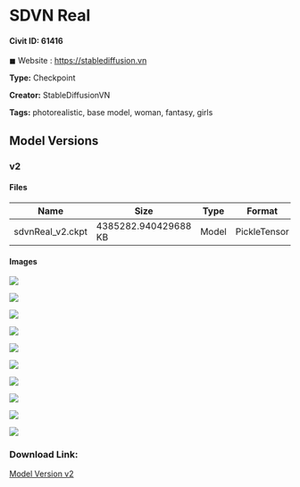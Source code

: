 # SDVN Real

#### Civit ID: 61416

<p>◼︎ Website : <a target="_blank" rel="ugc" href="https://stablediffusion.vn">https://stablediffusion.vn</a></p>

**Type:** Checkpoint

**Creator:** StableDiffusionVN

**Tags:** photorealistic, base model, woman, fantasy, girls

## Model Versions

### v2



#### Files

| Name | Size | Type | Format | Download Url | AutoV1 | AutoV2 | SHA256 | CRC32 | BLAKE3 |
| --- | --- | --- | --- | --- | --- | --- | --- | --- | --- |
| sdvnReal_v2.ckpt | 4385282.940429688 KB | Model | PickleTensor | https://civitai.com/api/download/models/65898 | 0057775D | D3976436E9 | D3976436E9BDBFA7767FFD6AF271924F2EA512DFC6105EF59EE6AD13BCFBF071 | C62CD1F4 | D2E80841138EF434CE48DE2966E5F99D6E3916B0B02488B3D90B8AC078F9E4A3 |

#### Images

<p><img src="https://image.civitai.com/xG1nkqKTMzGDvpLrqFT7WA/27572962-390e-4230-b08d-5df85e38e328/width=450/730714.jpeg" /></p>

<p><img src="https://image.civitai.com/xG1nkqKTMzGDvpLrqFT7WA/76502da6-02d9-4b05-a2e9-54241178171a/width=450/730697.jpeg" /></p>

<p><img src="https://image.civitai.com/xG1nkqKTMzGDvpLrqFT7WA/11fa14bf-6f66-49f0-bbca-f2f01ef009d9/width=450/730690.jpeg" /></p>

<p><img src="https://image.civitai.com/xG1nkqKTMzGDvpLrqFT7WA/3070c374-447a-4cc5-93f6-c504d5e9088c/width=450/730694.jpeg" /></p>

<p><img src="https://image.civitai.com/xG1nkqKTMzGDvpLrqFT7WA/3d9e0698-0744-4f33-bcae-4139d054bca1/width=450/730696.jpeg" /></p>

<p><img src="https://image.civitai.com/xG1nkqKTMzGDvpLrqFT7WA/0d44e6c0-7375-4eb3-9926-d96a388a11c2/width=450/730682.jpeg" /></p>

<p><img src="https://image.civitai.com/xG1nkqKTMzGDvpLrqFT7WA/301b8237-70b2-43de-beea-98f73d5c2887/width=450/730680.jpeg" /></p>

<p><img src="https://image.civitai.com/xG1nkqKTMzGDvpLrqFT7WA/0cf14cb7-51d6-4db8-b252-d0064ee59309/width=450/730681.jpeg" /></p>

<p><img src="https://image.civitai.com/xG1nkqKTMzGDvpLrqFT7WA/dbddc699-6235-4992-b9dd-d9d09793643c/width=450/730683.jpeg" /></p>

<p><img src="https://image.civitai.com/xG1nkqKTMzGDvpLrqFT7WA/ccd45a70-91c2-4119-9c19-570629cdaf52/width=450/730688.jpeg" /></p>

### Download Link:

[Model Version v2](https://civitai.com/api/download/models/65898)

